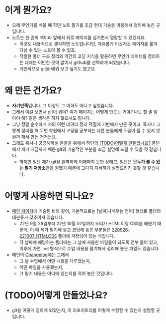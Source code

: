 # 이게 뭔가요?

- 으레 무언가를 배울 때 하던 노트 필기를 조금 현대 기술을 이용해서 정리해 놓은 곳입니다.
- 노트는 한 권의 책이라 앞에서 뒤로 페이지를 넘기면서 열람할 수 있겠지요.
    - 이것도 내용적으로 생각하면 노트입니다만, 자유롭게 이곳저곳 페이지를 옮겨다닐 수 있는 노트라 할 수 있죠.
    - 적절한 폴더 구조 정리와 약간의 코딩 지식을 활용하면 무언가 데이터를 정리하는 데에는 이만한 곳이 없어서 github를 선택하게 되었습니다.
    - 개인적으로 git을 배워 보고 싶기도 했고요.

# 왜 만든 건가요?

- **자기만족**입니다. 그 이상도 그 이하도 아니고 싶었습니다.
- 그래서 여길 보면서 git이 뭐야? 여기 페이지는 어떻게 만드는 거야? 나도 할 줄 알아야 해? 같은 생각은 하지 않으셔도 됩니다.
- 그냥 정말 순수하게 저의 이런 데이터 정리 덕질에 기반해서 만든 곳이고, 혹시나 그렇게 정리를 해 두면 학원에서 코딩을 공부하는 다른 분들에게 도움이 될 수 있지 않을까 해서 만든 거거든요.
- 그래도 혹시나 궁금해하실 분들을 위해서 하단의 [(TODO)어떻게 만들었나요?](/FAQ.md#todo어떻게-만들었나요) 문단에서 제가 지금까지 배운 git의 기술적인 부분을 조금 설명해 드릴 수 있을 것 같습니다.
    - 하지만 일단 제가 git을 완벽하게 이해하지 못한 상태고, 일단은 **모두가 볼 수 있는 필기 저장소**만을 원했기 때문에 그다지 자세하게 설명드리진 못할 것 같습니다.

# 어떻게 사용하면 되나요?

- [메인 페이지](/README.md)에 기술된 바와 같이, 기본적으로는 [날짜]-[배우는 언어] 형태로 폴더의 대분류가 갖추어져 있습니다.
    - 22년 9월 26일부터 22년 10월 07일까지 우리가 HTML이랑 CSS를 배웠기 때문에, 이 때 제가 필기해 놓고 코딩해 놓은 부분들은 [220926-221007_HTMLCSS](/220926-221007_HTMLCSS/) 폴더에 저장되어 있는 식입니다.
    - 각 날짜에 해당하는 폴더에는 그 날에 사용한 파일들이 되도록 전부 들어 있고, 이후에 가면 `.md` 형식으로 수업 내용을 필기해서 정리해 놓은 파일도 있습니다.
- 메인의 [Changelog](/README.md#changelog)에는 그래서
    - 그 날 수업에서 어떤 내용을 다루었는지,
    - 어떤 파일을 사용했는지,
    - 그 필기 내용은 어디에 있는지를 적어 놓은 것입니다.

# (TODO)어떻게 만들었나요?

- git을 어떻게 접하게 되었는지, 이 리포지토리를 어떻게 수정할 수 있는지 설명할 곳입니다.